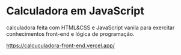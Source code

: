 # Calculadora em JavaScript 

calculadora feita com HTML&CSS e JavaScript vanila para exercitar conhecimentos front-end e lógica de programação. 

https://calcuculadora-front-end.vercel.app/